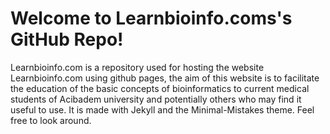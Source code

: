 # Welcome to Learnbioinfo.coms's GitHub Repo!

Learnbioinfo.com is a repository used for hosting the website Learnbioinfo.com using github pages, the aim of this website is to facilitate the education of the basic concepts of bioinformatics to current medical students of Acibadem university and potentially others who may find it useful to use. It is made with Jekyll and the Minimal-Mistakes theme. Feel free to look around.
